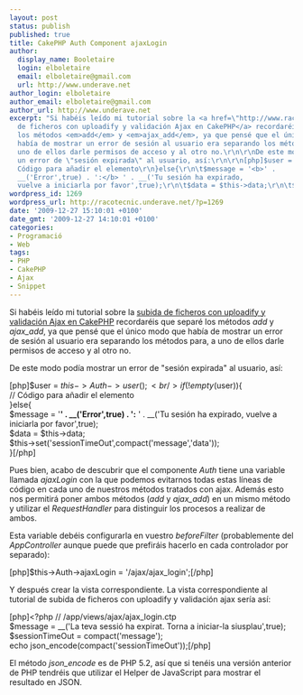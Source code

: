 ```yaml
---
layout: post
status: publish
published: true
title: CakePHP Auth Component ajaxLogin
author:
  display_name: Booletaire
  login: elboletaire
  email: elboletaire@gmail.com
  url: http://www.underave.net
author_login: elboletaire
author_email: elboletaire@gmail.com
author_url: http://www.underave.net
excerpt: "Si habéis leído mi tutorial sobre la <a href=\"http://www.racotecnic.com/2009/10/subida-de-ficheros-con-uploadify-y-validacion-ajax-en-cakephp/\">subida
  de ficheros con uploadify y validación Ajax en CakePHP</a> recordaréis que separé
  los métodos <em>add</em> y <em>ajax_add</em>, ya que pensé que el único modo que
  había de mostrar un error de sesión al usuario era separando los métodos para, a
  uno de ellos darle permisos de acceso y al otro no.\r\n\r\nDe este modo podía mostrar
  un error de \"sesión expirada\" al usuario, así:\r\n\r\n[php]$user = $this->Auth->user();\r\nif(!empty($user)){\r\n\t//
  Código para añadir el elemento\r\n}else{\r\n\t$message = '<b>' .
  __('Error',true) . ':</b> ' . __('Tu sesión ha expirado,
  vuelve a iniciarla por favor',true);\r\n\t$data = $this->data;\r\n\t$this->set('sessionTimeOut',compact('message','data'));\r\n}[/php]\r\n\r\n"
wordpress_id: 1269
wordpress_url: http://racotecnic.underave.net/?p=1269
date: '2009-12-27 15:10:01 +0100'
date_gmt: '2009-12-27 14:10:01 +0100'
categories:
- Programació
- Web
tags:
- PHP
- CakePHP
- Ajax
- Snippet
---
```


Si habéis leído mi tutorial sobre la <a href="http://www.racotecnic.com/2009/10/subida-de-ficheros-con-uploadify-y-validacion-ajax-en-cakephp/">subida de ficheros con uploadify y validación Ajax en CakePHP</a> recordaréis que separé los métodos <em>add</em> y <em>ajax_add</em>, ya que pensé que el único modo que había de mostrar un error de sesión al usuario era separando los métodos para, a uno de ellos darle permisos de acceso y al otro no.

De este modo podía mostrar un error de "sesión expirada" al usuario, así:

[php]$user = $this->Auth->user();<br />
if(!empty($user)){<br />
	// Código para añadir el elemento<br />
}else{<br />
	$message = '<b>' . __('Error',true) . ':</b> ' . __('Tu sesión ha expirado, vuelve a iniciarla por favor',true);<br />
	$data = $this->data;<br />
	$this->set('sessionTimeOut',compact('message','data'));<br />
}[/php]

<a id="more"></a><a id="more-1269"></a>

Pues bien, acabo de descubrir que el componente <em>Auth</em> tiene una variable llamada <em>ajaxLogin</em> con la que podemos evitarnos todas estas líneas de código en cada uno de nuestros métodos tratados con ajax. Además esto nos permitirá poner ambos métodos (<em>add</em> y <em>ajax_add</em>) en un mismo método y utilizar el <em>RequestHandler</em> para distinguir los procesos a realizar de ambos.

Esta variable debéis configurarla en vuestro <em>beforeFilter</em> (probablemente del <em>AppController</em> aunque puede que prefiráis hacerlo en cada controlador por separado):

[php]$this->Auth->ajaxLogin = '/ajax/ajax_login';[/php]

Y después crear la vista correspondiente. La vista correspondiente al tutorial de subida de ficheros con uploadify y validación ajax sería así:

[php]<?php // /app/views/ajax/ajax_login.ctp<br />
$message = __('La teva sessió ha expirat. Torna a iniciar-la siusplau',true);<br />
$sessionTimeOut = compact('message');<br />
echo json_encode(compact('sessionTimeOut'));[/php]

El método <em>json_encode</em> es de PHP 5.2, así que si tenéis una versión anterior de PHP tendréis que utilizar el Helper de JavaScript para mostrar el resultado en JSON.
